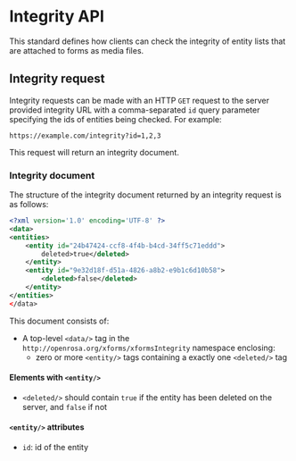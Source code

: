 # Integrity API

This standard defines how clients can check the integrity of entity lists that are attached to forms as media files.

## Integrity request

Integrity requests can be made with an HTTP `GET` request to the server provided integrity URL with a comma-separated `id` query parameter specifying the ids of entities being checked. For example:

```
https://example.com/integrity?id=1,2,3
```

This request will return an integrity document.

### Integrity document

The structure of the integrity document returned by an integrity request is as follows:

```xml
<?xml version='1.0' encoding='UTF-8' ?>
<data>
<entities>
    <entity id="24b47424-ccf8-4f4b-b4cd-34ff5c71eddd">
        deleted>true</deleted>
    </entity>
    <entity id="9e32d18f-d51a-4826-a8b2-e9b1c6d10b58">
        <deleted>false</deleted>
    </entity>
</entities>
</data>
```

This document consists of:

- A top-level `<data/>` tag in the `http://openrosa.org/xforms/xformsIntegrity` namespace enclosing:
  - zero or more `<entity/>` tags containing a exactly one `<deleted/>` tag

#### Elements with `<entity/>`

- `<deleted/>` should contain `true` if the entity has been deleted on the server, and `false` if not

#### `<entity/>` attributes

- `id`: id of the entity
